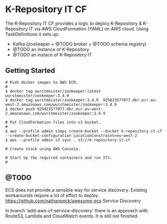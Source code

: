 # K-Repository IT CF

The K-Repository IT CF provides a logic to deploy K-Repository & K-Repository IT via AWS CloudFormation (YAML) on AWS cloud.
Using TaskDefinitions it sets up:
- Kafka (zookeeper + @TODO broker + @TODO schema registry)
- @TODO an instance of K-Repository
- @TODO an instace of K-Repository IT

## Getting Started

```
# Push docker images to AWS ECR.
#
$ docker tag wurstmeister/zookeeper:latest  wurstmeister/zookeeper:3.4.9
$ docker tag wurstmeister/zookeeper:3.4.9  925823577077.dkr.ecr.eu-west-2.amazonaws.com/wurstmeister/zookeeper:3.4.9
$ docker push 925823577077.dkr.ecr.eu-west-2.amazonaws.com/wurstmeister/zookeeper:3.4.9

# Put CloudFormation files into s3 bucket.
#
$ aws --profile admin s3api create-bucket --bucket k-repository-it-cf --create-bucket-configuration LocationConstraint=eu-west-2
$ aws --profile admin s3 sync . s3://k-repository-it-cf

# Create stack using AWS Console.

# Start Up the required containers and run ITs.
#
```

## @TODO

ECS does not provide a sensible way for service discovery.
Existing workarounds require a lot of effort to deploy.   https://github.com/nathanpeck/awesome-ecs  Service Discovery

In branch 'add-aws-cf-service-discovery' there is an approach with Route53, Lambda and CloudWatch events.
It is still not finished. 